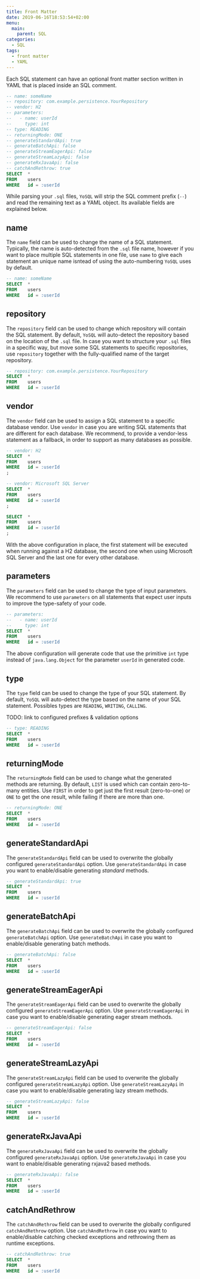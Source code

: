 ```yaml
---
title: Front Matter
date: 2019-06-16T18:53:54+02:00
menu:
  main:
    parent: SQL
categories:
  - SQL
tags:
  - front matter
  - YAML
---
```


Each SQL statement can have an optional front matter section written in YAML that is placed inside an SQL comment.

```sql
-- name: someName
-- repository: com.example.persistence.YourRepository
-- vendor: H2
-- parameters:
--   - name: userId
--     type: int
-- type: READING
-- returningMode: ONE
-- generateStandardApi: true
-- generateBatchApi: false
-- generateStreamEagerApi: false
-- generateStreamLazyApi: false
-- generateRxJavaApi: false
-- catchAndRethrow: true
SELECT  *
FROM    users
WHERE   id = :userId
```

While parsing your `.sql` files, `YoSQL` will strip the SQL comment prefix (`--`) and read the remaining text as a YAML object. Its available fields are explained below.

## name

The `name` field can be used to change the name of a SQL statement. Typically, the name is auto-detected from the `.sql` file name, however if you want to place multiple SQL statements in one file, use `name` to give each statement an unique name isntead of using the auto-numbering `YoSQL` uses by default.

```sql
-- name: someName
SELECT  *
FROM    users
WHERE   id = :userId
```

## repository

The `repository` field can be used to change which repository will contain the SQL statement. By default, `YoSQL` will auto-detect the repository based on the location of the `.sql` file. In case you want to structure your `.sql` files in a specific way, but move some SQL statements to specific repositories, use `repository` together with the fully-qualified name of the target repository.

```sql
-- repository: com.example.persistence.YourRepository
SELECT  *
FROM    users
WHERE   id = :userId
```

## vendor

The `vendor` field can be used to assign a SQL statement to a specific database vendor. Use `vendor` in case you are writing SQL statements that are different for each database. We recommend, to provide a vendor-less statement as a fallback, in order to support as many databases as possible.

```sql
-- vendor: H2
SELECT  *
FROM    users
WHERE   id = :userId
;

-- vendor: Microsoft SQL Server
SELECT  *
FROM    users
WHERE   id = :userId
;

SELECT  *
FROM    users
WHERE   id = :userId
;
```

With the above configuration in place, the first statement will be executed when running against a H2 database, the second one when using Microsoft SQL Server and the last one for every other database.

## parameters

The `parameters` field can be used to change the type of input parameters. We recommend to use `parameters` on all statements that expect user inputs to improve the type-safety of your code.

```sql
-- parameters:
--   - name: userId
--     type: int
SELECT  *
FROM    users
WHERE   id = :userId
```

The above configuration will generate code that use the primitive `int` type instead of `java.lang.Object` for the parameter `userId` in generated code.

## type

The `type` field can be used to change the type of your SQL statement. By default, `YoSQL` will auto-detect the type based on the name of your SQL statement. Possibles types are `READING`, `WRITING`, `CALLING`.

TODO: link to configured prefixes & validation options

```sql
-- type: READING
SELECT  *
FROM    users
WHERE   id = :userId
```

## returningMode

The `returningMode` field can be used to change what the generated methods are returning. By default, `LIST` is used which can contain zero-to-many entities. Use `FIRST` in order to get just the first result (zero-to-one) or `ONE` to get the one result, while failing if there are more than one.

```sql
-- returningMode: ONE
SELECT  *
FROM    users
WHERE   id = :userId
```

## generateStandardApi

The `generateStandardApi` field can be used to overwrite the globally configured `generateStandardApi` option. Use `generateStandardApi` in case you want to enable/disable generating *standard* methods.

```sql
-- generateStandardApi: true
SELECT  *
FROM    users
WHERE   id = :userId
```

## generateBatchApi

The `generateBatchApi` field can be used to overwrite the globally configured `generateBatchApi` option. Use `generateBatchApi` in case you want to enable/disable generating batch methods.

```sql
-- generateBatchApi: false
SELECT  *
FROM    users
WHERE   id = :userId
```

## generateStreamEagerApi

The `generateStreamEagerApi` field can be used to overwrite the globally configured `generateStreamEagerApi` option. Use `generateStreamEagerApi` in case you want to enable/disable generating eager stream methods.

```sql
-- generateStreamEagerApi: false
SELECT  *
FROM    users
WHERE   id = :userId
```

## generateStreamLazyApi

The `generateStreamLazyApi` field can be used to overwrite the globally configured `generateStreamLazyApi` option. Use `generateStreamLazyApi` in case you want to enable/disable generating lazy stream methods.

```sql
-- generateStreamLazyApi: false
SELECT  *
FROM    users
WHERE   id = :userId
```

## generateRxJavaApi

The `generateRxJavaApi` field can be used to overwrite the globally configured `generateRxJavaApi` option. Use `generateRxJavaApi` in case you want to enable/disable generating rxjava2 based methods.

```sql
-- generateRxJavaApi: false
SELECT  *
FROM    users
WHERE   id = :userId
```

## catchAndRethrow

The `catchAndRethrow` field can be used to overwrite the globally configured `catchAndRethrow` option. Use `catchAndRethrow` in case you want to enable/disable catching checked exceptions and rethrowing them as runtime exceptions.

```sql
-- catchAndRethrow: true
SELECT  *
FROM    users
WHERE   id = :userId
```
